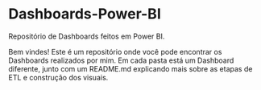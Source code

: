 # Dashboards-Power-BI

Repositório de Dashboards feitos em Power BI.

Bem vindes! Este é um repositório onde você pode encontrar os Dashboards realizados por mim. Em cada pasta está um Dashboard diferente, junto com um README.md explicando mais sobre as etapas de ETL e construção dos visuais.

